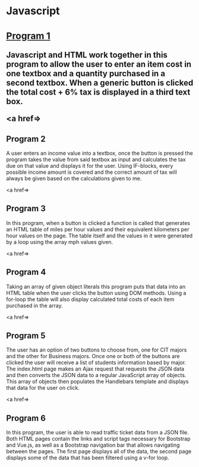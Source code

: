 # Javascript

<h2><a href=https://github.com/cegano/Javascript/blob/main/Program%201><h3>Program 1</h2></a>
<p>Javascript and HTML work together in this program to allow the user to enter an item cost in one textbox and a quantity purchased in a second textbox. When a generic button is clicked the total cost + 6% tax is displayed in a third text box.</p>

<a href=><h2>Program 2</h2></a>
<p>A user enters an income value into a textbox, once the button is pressed the program takes the value from said textbox as input and calculates the tax due on that value and displays it for the user. Using IF-blocks, every possible income amount is covered and the correct amount of tax will always be given based on the calculations given to me.</p>

<a href=><h2>Program 3</h2></a>
<p>In this program, when a button is clicked a function is called that generates an HTML table of miles per hour values and their equivalent kilometers per hour values on the page. The table itself and the values in it were generated by a loop using the array mph values given.</p>

<a href=><h2>Program 4</h2></a>
<p>Taking an array of given object literals this program puts that data into an HTML table when the user clicks the button using DOM methods. Using a for-loop the table will also display calculated total costs of each item purchased in the array.</p>

<a href=><h2>Program 5</h2></a>
<p>The user has an option of two buttons to choose from, one for CIT majors and the other for Business majors.  Once one or both of the buttons are clicked the user will receive a list of students information based by major. The index.html page makes an Ajax request that requests the JSON data and then converts the JSON data to a regular JavaScript array of objects. This array of objects then populates the Handlebars template and displays that data for the user on click.</p>

<a href=><h2>Program 6</h2></a>
<p>In this program, the user is able to read traffic ticket data from a JSON file. Both HTML pages contain the links and script tags necessary for Bootstrap and Vue.js, as well as a Bootstrap navigation bar that allows navigating between the pages. The first page displays all of the data, the second page displays some of the data that has been filtered using a v-for loop.</p>
